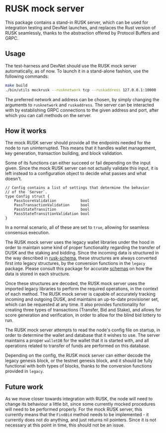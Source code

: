 # RUSK mock server

This package contains a stand-in RUSK server, which can be used for integration testing and DevNet launches, and replaces the Rust version of RUSK seamlessly, thanks to the abstraction offered by Protocol Buffers and GRPC.

## Usage

The test-harness and DevNet should use the RUSK mock server automatically, as of now. To launch it in a stand-alone fashion, use the following commands:

```bash
make build
./bin/utils mockrusk --rusknetwork tcp --ruskaddress 127.0.0.1:10000
```

The preferred network and address can be chosen, by simply changing the arguments to `rusknetwork` and `ruskaddress`. The server can be interacted with by establishing GRPC connections to the given address and port, after which you can call methods on the server.

## How it works

The mock RUSK server should provide all the endpoints needed for the node to run uninterrupted. This means that it handles wallet management, key generation, transaction building, and block validation.

Some of its functions can either succeed or fail depending on the input given. Since the mock RUSK server can not actually validate this input, it is left instead to a configuration object to decide what passes and what doesn't.

```golang
// Config contains a list of settings that determine the behavior
// of the `Server`.
type Config struct {
	PassScoreValidation           bool
	PassTransactionValidation     bool
	PassStateTransition           bool
	PassStateTransitionValidation bool
}
```

In a normal scenario, all of these are set to `true`, allowing for seamless consensus execution.

The RUSK mock server uses the legacy wallet libraries under the hood in order to maintain some kind of proper functionality regarding the transfer of DUSK and the staking and bidding. Since the incoming data is structured in the way described in [rusk-schema](https://github.com/dusk-network/rusk-schema/), these structures are always converted first into legacy structures, by the conversion functions in the `legacy` package. Please consult this package for accurate [schemas](../legacy/README.md) on how the data is stored in each structure.

Once these structures are decoded, the RUSK mock server uses the imported legacy libraries to perform the required operations, in the context of each method. The RUSK mock server is capable of accurately tracking incoming and outgoing DUSK, and maintains an up-to-date provisioner set, which can be requested at any time. It also provides functionality for creating three types of transactions (Transfer, Bid and Stake), and allows for score generation and verification, in order to allow for the blind bid lottery to run. 

The RUSK mock server attempts to read the node's config file on startup, in order to determine the wallet and database that it wishes to use. The server maintains a proper `walletDB` for the wallet that it is started with, and all operations related to transfer of funds are performed on this database.

Depending on the config, the RUSK mock server can either decode the legacy genesis block, or the testnet genesis block, and it should be fully functional with both types of blocks, thanks to the conversion functions provided in `legacy`.

## Future work

As we move closer towards integration with RUSK, the node will need to change its behaviour a little bit, since some currently mocked procedures will need to be performed properly. For the mock RUSK server, this currently means that the `FindBid` method needs to be implemented - it currently does not do anything, and just returns nil pointers. Since it is not necessary at this point in time, this should not be an issue.
